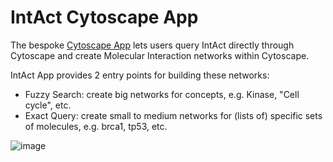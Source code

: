 # IntAct Cytoscape App

The bespoke [Cytoscape App](https://apps.cytoscape.org/apps/intactapp) lets users query IntAct directly through Cytoscape and create Molecular Interaction networks within Cytoscape.

IntAct App provides 2 entry points for building these networks:
- Fuzzy Search: create big networks for concepts, e.g. Kinase, "Cell cycle", etc.
- Exact Query: create small to medium networks for (lists of) specific sets of molecules, e.g. brca1, tp53, etc.

![image](https://user-images.githubusercontent.com/10517124/132240357-6937cc02-0dda-444c-aad7-01a26b8423ea.png)
